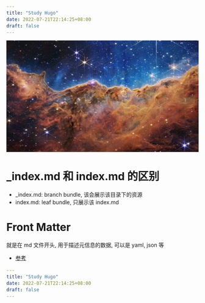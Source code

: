 ```yaml
---
title: "Study Hugo"
date: 2022-07-21T22:14:25+08:00
draft: false
---
```


![](./wallhaven-j3g7yy.jpeg)

# _index.md 和 index.md 的区别

- _index.md: branch bundle, 该会展示该目录下的资源
- index.md: leaf bundle, 只展示该 index.md

# Front Matter

就是在 md 文件开头, 用于描述元信息的数据, 可以是 yaml, json 等

- [参考](https://gohugo.io/content-management/front-matter/#front-matter-variables)

```yaml
---
title: "Study Hugo"
date: 2022-07-21T22:14:25+08:00
draft: false
---
```